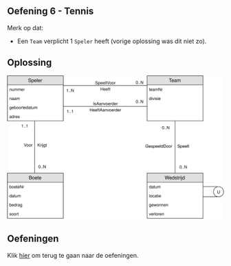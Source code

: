 ## Oefening 6 - Tennis
Merk op dat:
- Een `Team` verplicht 1 `Speler` heeft (vorige oplossing was dit niet zo).
## Oplossing

<img src="./exercise-6.svg">

## Oefeningen
Klik [hier](../exercises.md) om terug te gaan naar de oefeningen.